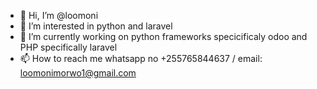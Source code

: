- 👋 Hi, I’m @loomoni
- 👀 I’m interested in python and laravel
- 🌱 I’m currently working on python frameworks specicificaly odoo and PHP specifically laravel
- 📫 How to reach me whatsapp no +255765844637 / email: loomonimorwo1@gmail.com

<!---
loomoni/loomoni is a ✨ special ✨ repository because its `README.md` (this file) appears on your GitHub profile.
You can click the Preview link to take a look at your changes.
--->
